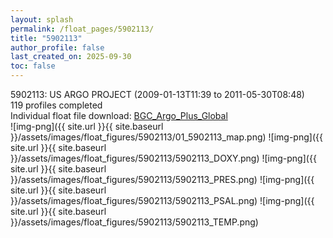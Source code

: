 ```yaml
---
layout: splash
permalink: /float_pages/5902113/
title: "5902113"
author_profile: false
last_created_on: 2025-09-30
toc: false
---
```

 
5902113: US ARGO PROJECT (2009-01-13T11:39 to 2011-05-30T08:48)\
119 profiles completed\
Individual float file download: [BGC_Argo_Plus_Global](https://ftp.soest.hawaii.edu/bgc_argo_plus/Individual_Floats/outliers_removed/5902113_Sprof_processed.nc)\
![img-png]({{ site.url }}{{ site.baseurl }}/assets/images/float_figures/5902113/01_5902113_map.png)
![img-png]({{ site.url }}{{ site.baseurl }}/assets/images/float_figures/5902113/5902113_DOXY.png)
![img-png]({{ site.url }}{{ site.baseurl }}/assets/images/float_figures/5902113/5902113_PRES.png)
![img-png]({{ site.url }}{{ site.baseurl }}/assets/images/float_figures/5902113/5902113_PSAL.png)
![img-png]({{ site.url }}{{ site.baseurl }}/assets/images/float_figures/5902113/5902113_TEMP.png)

